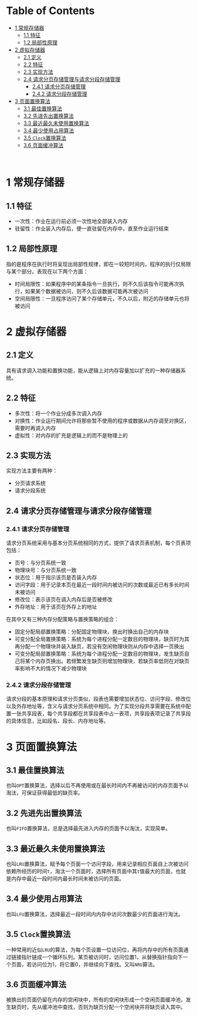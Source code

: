 # Table of Contents

* [1 常规存储器](#1-常规存储器)
  * [1.1 特征](#11-特征)
  * [1.2 局部性原理](#12-局部性原理)
* [2 虚拟存储器](#2-虚拟存储器)
  * [2.1 定义](#21-定义)
  * [2.2 特征](#22-特征)
  * [2.3 实现方法](#23-实现方法)
  * [2.4 请求分页存储管理与请求分段存储管理](#24-请求分页存储管理与请求分段存储管理)
    * [2.4.1 请求分页存储管理](#241-请求分页存储管理)
    * [2.4.2 请求分段存储管理](#242-请求分段存储管理)
* [3 页面置换算法](#3-页面置换算法)
  * [3.1 最佳置换算法](#31-最佳置换算法)
  * [3.2 先进先出置换算法](#32-先进先出置换算法)
  * [3.3 最近最久未使用置换算法](#33-最近最久未使用置换算法)
  * [3.4 最少使用占用算法](#34-最少使用占用算法)
  * [3.5 `Clock`置换算法](#35-clock置换算法)
  * [3.6 页面缓冲算法](#36-页面缓冲算法)


﻿
# 1 常规存储器
## 1.1 特征
- 一次性：作业在运行前必须一次性地全部装入内存
- 驻留性：作业装入内存后，便一直驻留在内存中，直至作业运行结束

## 1.2 局部性原理
指的是程序在执行时将呈现出局部性规律，即在一较短时间内，程序的执行仅局限与某个部分。表现在以下两个方面：

- 时间局限性：如果程序中的某条指令一旦执行，则不久后该指令可能再次执行，如果某个数据被访问，则不久后该数据可能再次被访问
- 空间局限性：一旦程序访问了某个存储单元，不久以后，附近的存储单元也将被访问


# 2 虚拟存储器
## 2.1 定义
具有请求调入功能和置换功能，能从逻辑上对内存容量加以扩充的一种存储器系统。
## 2.2 特征
- 多次性：将一个作业分成多次调入内存
- 对换性：作业运行期间允许将那些暂不使用的程序或数据从内存调至对换区，需要时再调入内存
- 虚拟性：对内存的扩充是逻辑上的而不是物理上的


## 2.3 实现方法
实现方法主要有两种：

- 分页请求系统
- 请求分段系统
## 2.4 请求分页存储管理与请求分段存储管理
### 2.4.1 请求分页存储管理
请求分页系统采用与基本分页系统相同的方式，提供了请求页表机制，每个页表项包括：

- 页号：与分页系统一致
- 物理块号：与分页系统一致
- 状态位：用于指示该页是否装入内存
- 访问字段：用于记录本页在最近一段时间内被访问的次数或最近已有多长时间未被访问
- 修改位：表示该页在调入内存后是否被修改
- 外存地址：用于该页在外存上的地址

在其中又有三种内存分配策略与置换策略的组合：

- 固定分配局部置换策略：分配固定物理块，换出时换出自己的内存块
- 可变分配全局置换策略：系统为每个进程分配一定数目的物理块，缺页时为其再分配一个物理块并装入缺页，若没有空闲物理块则从内存中选择一页换出
- 可变分配局部置换策略：系统为每个进程分配一定数目的物理块，发生缺页自己将某个内存页换出。若频繁发生缺页则增加物理块，若缺页率低则在对缺页率影响不大的情况下减少物理块
### 2.4.2 请求分段存储管理
请求分段的基本原理和请求分页类似，段表也需要增加状态位、访问字段、修改位以及外存地址等，含义与请求分页系统中相同。为了实现分段共享需要在系统中配置一张共享段表，每个共享段都在共享段表中占一表项，共享段表项记录了共享段的具体信息，比如段名、段长、内存地址等。

# 3 页面置换算法
## 3.1 最佳置换算法
也叫`OPT`置换算法，选择以后不再使用或在最长时间内不再被访问的内存页面予以淘汰，可保证获得最低的缺页率。
## 3.2 先进先出置换算法
也叫`FIFO`置换算法，总是选择最先进入内存的页面予以淘汰，实现简单。
## 3.3 最近最久未使用置换算法
也叫`LRU`置换算法，赋予每个页面一个访问字段，用来记录相应页面自上次被访问依赖所经历的时间`t`，淘汰一个页面时，选择所有页面中其`t`值最大的页面，也就是内存中最近一段时间内最长时间未被访问的页面。
## 3.4 最少使用占用算法
也叫`LFU`置换算法，选择最近一段时间内内存中访问次数最少的页面进行淘汰。
## 3.5 `Clock`置换算法
一种常用的近似`LRU`的算法，为每个页设置一位访问位，再将内存中的所有页面通过链接指针链成一个循环队列。某页被访问时，访问位置1，从替换指针指向下一个页面，若访问位为1，将它置0，并继续向下查找。又叫`NRU`算法。
## 3.6 页面缓冲算法
被换出的页面仍留在内存的空闲块中，所有的空闲块形成一个空闲页面缓冲池，发生缺页时，先从缓冲池中查找，否则为缺页分配一个空闲块并将缺页读入其中。
